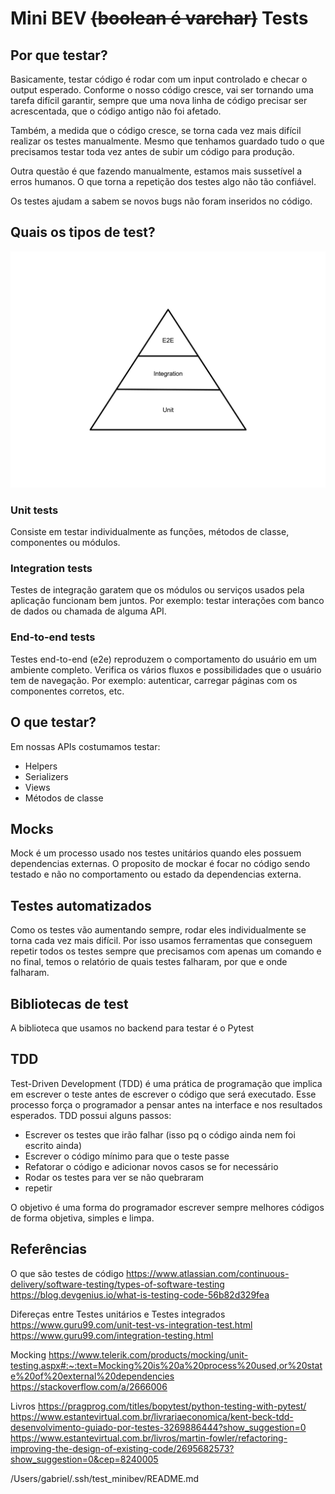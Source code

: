# Mini BEV ~~(boolean é varchar)~~ Tests
## Por que testar?
Basicamente, testar código é rodar com um input controlado e checar o output esperado. Conforme o nosso código cresce, vai ser tornando uma tarefa difícil garantir, sempre que uma nova linha de código precisar ser acrescentada, que o código antigo não foi afetado.

Também, a medida que o código cresce, se torna cada vez mais difícil realizar os testes manualmente. Mesmo que tenhamos guardado tudo o que precisamos testar toda vez antes de subir um código para produção. 

Outra questão é que fazendo manualmente, estamos mais sussetível a erros humanos. O que torna a repetição dos testes algo não tão confiável.

Os testes ajudam a sabem se novos bugs não foram inseridos no código.
## Quais os tipos de test?
![Tipos de teste](/images/test_types.png)

### Unit tests
Consiste em testar individualmente as funções, métodos de classe, componentes ou módulos.
### Integration tests
Testes de integração garatem que os módulos ou serviços usados pela aplicação funcionam bem juntos. Por exemplo: testar interações com banco de dados ou chamada de alguma API.
### End-to-end tests
Testes end-to-end (e2e) reproduzem o comportamento do usuário em um ambiente completo. Verifica os vários fluxos e possibilidades que o usuário tem de navegação. Por exemplo: autenticar, carregar páginas com os componentes corretos, etc.
## O que testar?
Em nossas APIs costumamos testar:
- Helpers
- Serializers
- Views
- Métodos de classe
## Mocks
Mock é um processo usado nos testes unitários quando eles possuem dependencias externas. O proposito de mockar é focar no código sendo testado e não no comportamento ou estado da dependencias externa.
## Testes automatizados
Como os testes vão aumentando sempre, rodar eles individualmente se torna cada vez mais difícil. Por isso usamos ferramentas que conseguem repetir todos os testes sempre que precisamos com apenas um comando e no final, temos o relatório de quais testes falharam, por que e onde falharam.
## Bibliotecas de test
A biblioteca que usamos no backend para testar é o Pytest
## TDD
Test-Driven Development (TDD) é uma prática de programação que implica em escrever o teste antes de escrever o código que será executado. Esse processo força o programador a pensar antes na interface e nos resultados esperados.
TDD possui alguns passos:
- Escrever os testes que irão falhar (isso pq o código ainda nem foi escrito ainda)
- Escrever o código mínimo para que o teste passe 
- Refatorar o código e adicionar novos casos se for necessário
- Rodar os testes para ver se não quebraram 
- repetir

O objetivo é uma forma do programador escrever sempre melhores códigos de forma objetiva, simples e limpa.
## Referências
O que são testes de código
https://www.atlassian.com/continuous-delivery/software-testing/types-of-software-testing
https://blog.devgenius.io/what-is-testing-code-56b82d329fea

Difereças entre Testes unitários e Testes integrados
https://www.guru99.com/unit-test-vs-integration-test.html
https://www.guru99.com/integration-testing.html

Mocking
https://www.telerik.com/products/mocking/unit-testing.aspx#:~:text=Mocking%20is%20a%20process%20used,or%20state%20of%20external%20dependencies
https://stackoverflow.com/a/2666006

Livros
https://pragprog.com/titles/bopytest/python-testing-with-pytest/
https://www.estantevirtual.com.br/livrariaeconomica/kent-beck-tdd-desenvolvimento-guiado-por-testes-3269886444?show_suggestion=0
https://www.estantevirtual.com.br/livros/martin-fowler/refactoring-improving-the-design-of-existing-code/2695682573?show_suggestion=0&cep=8240005

/Users/gabriel/.ssh/test_minibev/README.md